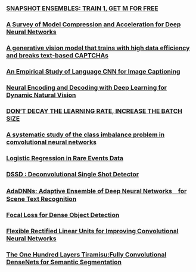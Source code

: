 #

## 
### [SNAPSHOT ENSEMBLES: TRAIN 1, GET M FOR FREE](https://arxiv.org/pdf/1704.00109.pdf)
### [A Survey of Model Compression and Acceleration for Deep Neural Networks](https://arxiv.org/pdf/1710.09282.pdf)
### [A generative vision model that trains with high data efficiency and breaks text-based CAPTCHAs](http://science.sciencemag.org/content/early/2017/10/25/science.aag2612/tab-pdf)
### [An Empirical Study of Language CNN for Image Captioning](https://arxiv.org/pdf/1612.07086.pdf)
### [Neural Encoding and Decoding with Deep Learning for Dynamic Natural Vision](https://arxiv.org/ftp/arxiv/papers/1608/1608.03425.pdf)
### [DON’T DECAY THE LEARNING RATE, INCREASE THE BATCH SIZE](https://arxiv.org/pdf/1711.00489.pdf)
### [A systematic study of the class imbalance problem in convolutional neural networks](https://arxiv.org/pdf/1710.05381.pdf)
### [Logistic Regression in Rare Events Data](https://gking.harvard.edu/files/0s.pdf)

### [DSSD : Deconvolutional Single Shot Detector](https://arxiv.org/pdf/1701.06659.pdf)

### [AdaDNNs: Adaptive Ensemble of Deep Neural Networks　for Scene Text Recognition](https://arxiv.org/pdf/1710.03425v1.pdf)

### [Focal Loss for Dense Object Detection](https://arxiv.org/pdf/1708.02002.pdf)
### [Flexible Rectified Linear Units for Improving Convolutional Neural Networks](https://arxiv.org/pdf/1706.08098.pdf)

### [The One Hundred Layers Tiramisu:Fully Convolutional DenseNets for Semantic Segmentation](https://arxiv.org/pdf/1611.09326.pdf)


